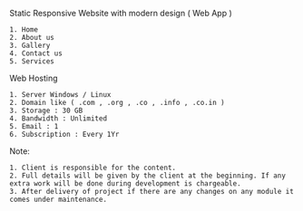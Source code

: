 
Static Responsive Website with modern design ( Web App )

    1. Home 
    2. About us
    3. Gallery
    4. Contact us
    5. Services
    
Web Hosting

    1. Server Windows / Linux
    2. Domain like ( .com , .org , .co , .info , .co.in )
    3. Storage : 30 GB 
    4. Bandwidth : Unlimited
    5. Email : 1 
    6. Subscription : Every 1Yr

Note: 

    1. Client is responsible for the content.
    2. Full details will be given by the client at the beginning. If any extra work will be done during development is chargeable.
    3. After delivery of project if there are any changes on any module it comes under maintenance.
